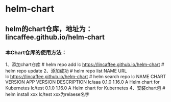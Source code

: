 # helm-chart

## helm的chart仓库，地址为：lincaffee.github.io/helm-chart

### 本Chart仓库的使用方法：
1、添加chart仓库
\# helm repo add lc https://lincaffee.github.io/helm-chart
\# helm repo update
2、添加成功
\# helm repo list
NAME  	URL                                   
lc	https://lincaffee.github.io/helm-chart
\# helm search repo lc
NAME   	CHART VERSION	APP VERSION	DESCRIPTION
lc/aaa 	0.1.0        	1.16.0     	A Helm chart for Kubernetes
lc/test	0.1.0        	1.16.0     	A Helm chart for Kubernetes
4、安装chart包
\# helm install xxx lc/test
xxx为relaese名字
